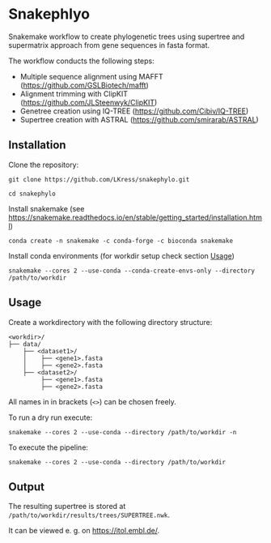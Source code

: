 # Snakephlyo

Snakemake workflow to create phylogenetic trees using supertree and supermatrix approach from gene sequences in fasta format.

The workflow conducts the following steps:

* Multiple sequence alignment using MAFFT (https://github.com/GSLBiotech/mafft)
* Alignment trimming with ClipKIT (https://github.com/JLSteenwyk/ClipKIT)
* Genetree creation using IQ-TREE (https://github.com/Cibiv/IQ-TREE)
* Supertree creation with ASTRAL (https://github.com/smirarab/ASTRAL) 

## Installation

Clone the repository:

```
git clone https://github.com/LKress/snakephylo.git
```

```
cd snakephylo
```

Install snakemake (see https://snakemake.readthedocs.io/en/stable/getting_started/installation.html)

```
conda create -n snakemake -c conda-forge -c bioconda snakemake
```

Install conda environments (for workdir setup check section [Usage](usage))

```
snakemake --cores 2 --use-conda --conda-create-envs-only --directory /path/to/workdir
```

## Usage

Create a workdirectory with the following directory structure:

```
<workdir>/
├── data/
    ├── <dataset1>/
    │    ├── <gene1>.fasta
    │	 ├── <gene2>.fasta
    ├── <dataset2>/
         ├── <gene1>.fasta
         ├── <gene2>.fasta
```

All names in in brackets (`<>`) can be chosen freely.

To run a dry run execute:

```
snakemake --cores 2 --use-conda --directory /path/to/workdir -n
```

To execute the pipeline:

```
snakemake --cores 2 --use-conda --directory /path/to/workdir
```

## Output

The resulting supertree is stored at `/path/to/workdir/results/trees/SUPERTREE.nwk`.

It can be viewed e. g. on https://itol.embl.de/.
